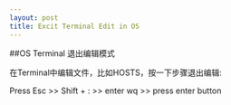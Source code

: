 ```yaml
---
layout: post
title: Excit Terminal Edit in OS
---
```



##OS Terminal 退出编辑模式

在Terminal中编辑文件，比如HOSTS，按一下步骤退出编辑:

Press Esc >> Shift + : >> enter wq >> press enter button